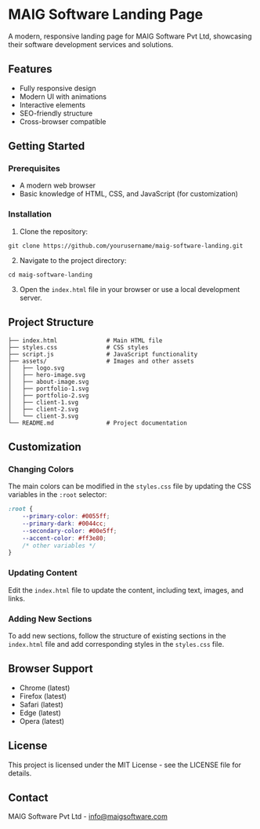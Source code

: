# MAIG Software Landing Page

A modern, responsive landing page for MAIG Software Pvt Ltd, showcasing their software development services and solutions.

## Features

- Fully responsive design
- Modern UI with animations
- Interactive elements
- SEO-friendly structure
- Cross-browser compatible

## Getting Started

### Prerequisites

- A modern web browser
- Basic knowledge of HTML, CSS, and JavaScript (for customization)

### Installation

1. Clone the repository:
```
git clone https://github.com/yourusername/maig-software-landing.git
```

2. Navigate to the project directory:
```
cd maig-software-landing
```

3. Open the `index.html` file in your browser or use a local development server.

## Project Structure

```
├── index.html              # Main HTML file
├── styles.css              # CSS styles
├── script.js               # JavaScript functionality
├── assets/                 # Images and other assets
│   ├── logo.svg
│   ├── hero-image.svg
│   ├── about-image.svg
│   ├── portfolio-1.svg
│   ├── portfolio-2.svg
│   ├── client-1.svg
│   ├── client-2.svg
│   └── client-3.svg
└── README.md               # Project documentation
```

## Customization

### Changing Colors

The main colors can be modified in the `styles.css` file by updating the CSS variables in the `:root` selector:

```css
:root {
    --primary-color: #0055ff;
    --primary-dark: #0044cc;
    --secondary-color: #00e5ff;
    --accent-color: #ff3e80;
    /* other variables */
}
```

### Updating Content

Edit the `index.html` file to update the content, including text, images, and links.

### Adding New Sections

To add new sections, follow the structure of existing sections in the `index.html` file and add corresponding styles in the `styles.css` file.

## Browser Support

- Chrome (latest)
- Firefox (latest)
- Safari (latest)
- Edge (latest)
- Opera (latest)

## License

This project is licensed under the MIT License - see the LICENSE file for details.

## Contact

MAIG Software Pvt Ltd - info@maigsoftware.com 